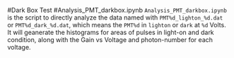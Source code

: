 #Dark Box Test
#Analysis_PMT_darkbox.ipynb
``Analysis_PMT_darkbox.ipynb`` is the script to directly analyze the data named with ``PMT%d_lighton_%d.dat`` or ``PMT%d_dark_%d.dat``, which means the ``PMT%d`` in ``lighton`` or ``dark`` at ``%d`` Volts. It will geanerate the histograms for areas of pulses in light-on and dark condition, along with the Gain vs Voltage and photon-number for each voltage.



